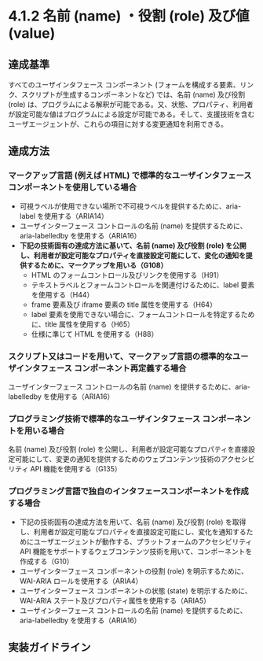 # 4.1.2 名前 (name) ・役割 (role) 及び値 (value)

## 達成基準
すべてのユーザインタフェース コンポーネント (フォームを構成する要素、リンク、スクリプトが生成するコンポーネントなど) では、名前 (name) 及び役割 (role) は、プログラムによる解釈が可能である。又、状態、プロパティ、利用者が設定可能な値はプログラムによる設定が可能である。そして、支援技術を含むユーザエージェントが、これらの項目に対する変更通知を利用できる。
## 達成方法
### マークアップ言語 (例えば HTML) で標準的なユーザインタフェース コンポーネントを使用している場合
- 可視ラベルが使用できない場所で不可視ラベルを提供するために、aria-label を使用する（ARIA14）
- ユーザインターフェース コントロールの名前 (name) を提供するために、aria-labelledby を使用する（ARIA16）
- **下記の技術固有の達成方法に基いて、名前 (name) 及び役割 (role) を公開し、利用者が設定可能なプロパティを直接設定可能にして、変化の通知を提供するために、マークアップを用いる（G108）**
    - HTML のフォームコントロール及びリンクを使用する（H91）
    - テキストラベルとフォームコントロールを関連付けるために、label 要素を使用する（H44）
    - frame 要素及び iframe 要素の title 属性を使用する（H64）
    - label 要素を使用できない場合に、フォームコントロールを特定するために、title 属性を使用する（H65）
    - 仕様に準じて HTML を使用する（H88）
### スクリプト又はコードを用いて、マークアップ言語の標準的なユーザインタフェース コンポーネント再定義する場合
ユーザインターフェース コントロールの名前 (name) を提供するために、aria-labelledby を使用する（ARIA16）
### プログラミング技術で標準的なユーザインタフェース コンポーネントを用いる場合
名前 (name) 及び役割 (role) を公開し、利用者が設定可能なプロパティを直接設定可能にして、変更の通知を提供するためのウェブコンテンツ技術のアクセシビリティ API 機能を使用する（G135）

### プログラミング言語で独自のインタフェースコンポーネントを作成する場合
- 下記の技術固有の達成方法を用いて、名前 (name) 及び役割 (role) を取得し、利用者が設定可能なプロパティを直接設定可能にし、変化を通知するためにユーザエージェントが動作する、プラットフォームのアクセシビリティ API 機能をサポートするウェブコンテンツ技術を用いて、コンポーネントを作成する（G10）
- ユーザインターフェース コンポーネントの役割 (role) を明示するために、WAI-ARIA ロールを使用する（ARIA4）
- ユーザインターフェース コンポーネントの状態 (state) を明示するために、WAI-ARIA ステート及びプロパティ属性を使用する（ARIA5）
- ユーザインターフェース コントロールの名前 (name) を提供するために、aria-labelledby を使用する（ARIA16）
## 実装ガイドライン